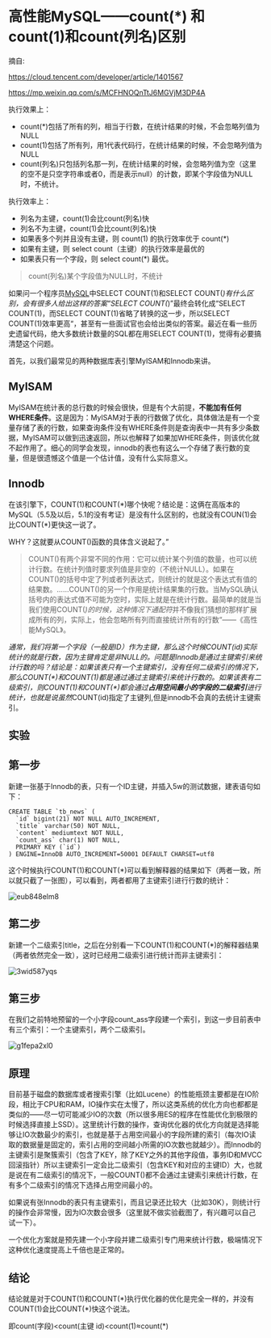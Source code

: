 # 高性能MySQL——count(*) 和 count(1)和count(列名)区别

摘自: 

https://cloud.tencent.com/developer/article/1401567

https://mp.weixin.qq.com/s/MCFHNOQnTtJ6MGVjM3DP4A

执行效果上：

- count(*)包括了所有的列，相当于行数，在统计结果的时候，不会忽略列值为NULL
- count(1)包括了所有列，用1代表代码行，在统计结果的时候，不会忽略列值为NULL
- count(列名)只包括列名那一列，在统计结果的时候，会忽略列值为空（这里的空不是只空字符串或者0，而是表示null）的计数，即某个字段值为NULL时，不统计。

执行效率上：

- 列名为主键，count(1)会比count(列名)快
- 列名不为主键，count(1)会比count(列名)快
- 如果表多个列并且没有主键，则 count(1) 的执行效率优于 count(*)
- 如果有主键，则 select count（主键）的执行效率是最优的
- 如果表只有一个字段，则 select count(*) 最优。



>  count(列名)某个字段值为NULL时，不统计 

如果问一个程序员[MySQL](https://cloud.tencent.com/product/cdb?from=10680)中SELECT COUNT(1)和SELECT COUNT(*)有什么区别，会有很多人给出这样的答案“SELECT COUNT(*)”最终会转化成“SELECT COUNT(1)，而SELECT COUNT(1)省略了转换的这一步，所以SELECT COUNT(1)效率更高“，甚至有一些面试官也会给出类似的答案。最近在看一些历史遗留代码，绝大多数统计数量的SQL都在用SELECT COUNT(1)，觉得有必要搞清楚这个问题。

首先，以我们最常见的两种数据库表引擎MyISAM和Innodb来讲。

## MyISAM

MyISAM在统计表的总行数的时候会很快，但是有个大前提，**不能加有任何WHERE条件**。这是因为：MyISAM对于表的行数做了优化，具体做法是有一个变量存储了表的行数，如果查询条件没有WHERE条件则是查询表中一共有多少条数据，MyISAM可以做到迅速返回，所以也解释了如果加WHERE条件，则该优化就不起作用了。细心的同学会发现，innodb的表也有这么一个存储了表行数的变量，但是很遗憾这个值是一个估计值，没有什么实际意义。

## Innodb

在该引擎下，COUNT(1)和COUNT(*)哪个快呢？结论是：这俩在高版本的MySQL（5.5及以后，5.1的没有考证）是没有什么区别的，也就没有COUN(1)会比COUNT(\*)更快这一说了。

WHY？这就要从COUNT()函数的具体含义说起了。”

>    COUNT()有两个非常不同的作用：它可以统计某个列值的数量，也可以统计行数。在统计列值时要求列值是非空的（不统计NULL）。如果在COUNT()的括号中定了列或者列表达式，则统计的就是这个表达式有值的结果数。......COUNT()的另一个作用是统计结果集的行数。当MySQL确认括号内的表达式值不可能为空时，实际上就是在统计行数。最简单的就是当我们使用COUNT(*)的时候，这种情况下通配符*并不像我们猜想的那样扩展成所有的列，实际上，他会忽略所有列而直接统计所有的行数“——《高性能MySQL》。  

*通常，我们将第一个字段（一般是ID）作为主键，那么这个时候COUNT(id)实际统计的就是行数，因为主键肯定是非NULL的。问题是Innodb是通过主键索引来统计行数的吗？结论是：如果该表只有一个主键索引，没有任何二级索引的情况下，那么COUNT(\*)和COUNT(1)都是通过通过主键索引来统计行数的。如果该表有二级索引，则COUNT(1)和COUNT(\*)都会通过**占用空间最小的字段的二级索引**进行统计，也就是说虽然*COUNT(id)指定了主键列,但是innodb不会真的去统计主键索引。

## 实验

## 第一步

新建一张基于Innodb的表，只有一个ID主键，并插入5w的测试数据，建表语句如下：

```mysql
CREATE TABLE `tb_news` (
  `id` bigint(21) NOT NULL AUTO_INCREMENT,
  `title` varchar(50) NOT NULL,
  `content` mediumtext NOT NULL,
  `count_ass` char(1) NOT NULL,
  PRIMARY KEY (`id`)
) ENGINE=InnoDB AUTO_INCREMENT=50001 DEFAULT CHARSET=utf8
```

这个时候执行COUNT(1)和COUNT(*)可以看到解释器的结果如下（两者一致，所以就只截了一张图），可以看到，两者都用了主键索引进行行数的统计：

![eub848elm8](https://gitee.com/HNov/image/raw/master/typora/20200526113809.jpeg)

## 第二步

新建一个二级索引title，之后在分别看一下COUNT(1)和COUNT(*)的解释器结果（两者依然完全一致），这时已经用二级索引进行统计而非主键索引：

![3wid587yqs](https://gitee.com/HNov/image/raw/master/typora/20200526114108.jpeg)

## 第三步

在我们之前特地预留的一个小字段count_ass字段建一个索引，到这一步目前表中有三个索引：一个主键索引，两个二级索引。

![g1fepa2xl0](https://gitee.com/HNov/image/raw/master/typora/20200526114138.jpeg)

## 原理

目前基于磁盘的数据库或者搜索引擎（比如Lucene）的性能瓶颈主要都是在IO阶段，相比于CPU和RAM，IO操作实在太慢了，所以这类系统的优化方向也都都是类似的——尽一切可能减少IO的次数（所以很多用ES的程序在性能优化到极限的时候选择直接上SSD）。这里统计行数的操作，查询优化器的优化方向就是选择能够让IO次数最少的索引，也就是基于占用空间最小的字段所建的索引（每次IO读取的数据量是固定的，索引占用的空间越小所需的IO次数也就越少）。而Innodb的主键索引是聚簇索引（包含了KEY，除了KEY之外的其他字段值，事务ID和MVCC回滚指针）所以主键索引一定会比二级索引（包含KEY和对应的主键ID）大，也就是说在有二级索引的情况下，一般COUNT()都不会通过主键索引来统计行数，在有多个二级索引的情况下选择占用空间最小的。

如果说有张Innodb的表只有主键索引，而且记录还比较大（比如30K），则统计行的操作会非常慢，因为IO次数会很多（这里就不做实验截图了，有兴趣可以自己试一下）。

一个优化方案就是预先建一个小字段并建二级索引专门用来统计行数，极端情况下这种优化速度提高上千倍也是正常的。

## 结论

结论就是对于COUNT(1)和COUNT(\*)执行优化器的优化是完全一样的，并没有COUNT(1)会比COUNT(*)快这个说法。

即count(字段)<count(主键 id)<count(1)≈count(*)